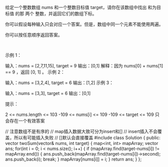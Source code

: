 给定一个整数数组 nums 和一个整数目标值 target，请你在该数组中找出 和为目标值 的那 两个 整数，并返回它们的数组下标。

你可以假设每种输入只会对应一个答案。但是，数组中同一个元素不能使用两遍。

你可以按任意顺序返回答案。

 

示例 1：

输入：nums = [2,7,11,15], target = 9
输出：[0,1]
解释：因为 nums[0] + nums[1] == 9 ，返回 [0, 1] 。
示例 2：

输入：nums = [3,2,4], target = 6
输出：[1,2]
示例 3：

输入：nums = [3,3], target = 6
输出：[0,1]
 

提示：

2 <= nums.length <= 103
-109 <= nums[i] <= 109
-109 <= target <= 109
只会存在一个有效答案


// 注意数组不是有序的
// map插入数据大致可分为insert和[]
// insert插入不会覆盖，所以有可能插入失败
// []默认会直接覆盖
#include <map>
class Solution {
public:
    vector<int> twoSum(vector<int>& nums, int target) {
        map<int, int> mapArray;
        vector<int> ans;
        for(int i = 0; i < nums.size(); i++) {
            if (mapArray.find(target-nums[i]) != mapArray.end()) {
                ans.push_back(mapArray.find(target-nums[i])->second);
                ans.push_back(i);
                break;
            }
            mapArray[nums[i]] = i;
        }
        return ans;
    }
};